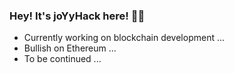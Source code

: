 ### Hey! It's joYyHack here! 👿👿

- Currently working on blockchain development ...
- Bullish on Ethereum ...
- To be continued ...
